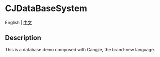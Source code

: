 # CJDataBaseSystem

English | [中文](./docs/README_zh.md)

## Description

This is a database demo composed with Cangjie, the brand-new language.
